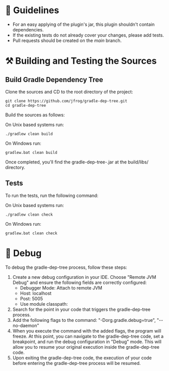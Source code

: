 # 📖 Guidelines

- For an easy applying of the plugin's jar, this plugin shouldn't contain dependencies.
- If the existing tests do not already cover your changes, please add tests.
- Pull requests should be created on the _main_ branch.

# ⚒️ Building and Testing the Sources

## Build Gradle Dependency Tree

Clone the sources and CD to the root directory of the project:

```
git clone https://github.com/jfrog/gradle-dep-tree.git
cd gradle-dep-tree
```

Build the sources as follows:

On Unix based systems run:

```
./gradlew clean build
```

On Windows run:

```
gradlew.bat clean build
```

Once completed, you'll find the gradle-dep-tree-<version>.jar at the build/libs/ directory.

## Tests

To run the tests, run the following command:

On Unix based systems run:

```
./gradlew clean check
```

On Windows run:

```
gradlew.bat clean check
```

# 🐞 Debug

To debug the gradle-dep-tree process, follow these steps:
1) Create a new debug configuration in your IDE. Choose "Remote JVM Debug" and ensure the following fields are correctly configured:
   * Debugger Mode: Attach to remote JVM
   * Host: localhost
   * Post: 5005
   * Use module classpath: <no module>
2) Search for the point in your code that triggers the gradle-dep-tree process.
3) Add the following flags to the command: "-Dorg.gradle.debug=true", "--no-daemon"
4) When you execute the command with the added flags, the program will freeze. At this point, you can navigate to the gradle-dep-tree code, set a breakpoint, and run the debug configuration in "Debug" mode.
   This will allow you to resume your original execution inside the gradle-dep-tree code.
5) Upon exiting the gradle-dep-tree code, the execution of your code before entering the gradle-dep-tree process will be resumed.
